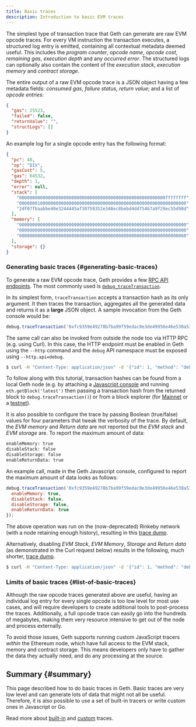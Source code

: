 ```yaml
---
title: Basic traces
description: Introduction to basic EVM traces
---
```


The simplest type of transaction trace that Geth can generate are raw EVM opcode traces. For every VM instruction the transaction executes, a structured log entry is emitted, containing all contextual metadata deemed useful. This includes the _program counter_, _opcode name_, _opcode cost_, _remaining gas_, _execution depth_ and any _occurred error_. The structured logs can optionally also contain the content of the _execution stack_, _execution memory_ and _contract storage_.

The entire output of a raw EVM opcode trace is a JSON object having a few metadata fields: _consumed gas_, _failure status_, _return value_; and a list of _opcode entries_:

```json
{
  "gas": 25523,
  "failed": false,
  "returnValue": "",
  "structLogs": []
}
```

An example log for a single opcode entry has the following format:

```json
{
  "pc": 48,
  "op": "DIV",
  "gasCost": 5,
  "gas": 64532,
  "depth": 1,
  "error": null,
  "stack": [
    "00000000000000000000000000000000000000000000000000000000ffffffff",
    "0000000100000000000000000000000000000000000000000000000000000000",
    "2df07fbaabbe40e3244445af30759352e348ec8bebd4dd75467a9f29ec55d98d"
  ],
  "memory": [
    "0000000000000000000000000000000000000000000000000000000000000000",
    "0000000000000000000000000000000000000000000000000000000000000000",
    "0000000000000000000000000000000000000000000000000000000000000060"
  ],
  "storage": {}
}
```

### Generating basic traces {#generating-basic-traces}

To generate a raw EVM opcode trace, Geth provides a few [RPC API endpoints](/docs/interacting-with-geth/rpc/ns-debug). The most commonly used is [`debug_traceTransaction`](/docs/interacting-with-geth/rpc/ns-debug#debug_tracetransaction).

In its simplest form, `traceTransaction` accepts a transaction hash as its only argument. It then traces the transaction, aggregates all the generated
data and returns it as a **large** JSON object. A sample invocation from the Geth console would be:

```js
debug.traceTransaction('0xfc9359e49278b7ba99f59edac0e3de49956e46e530a53c15aa71226b7aa92c6f');
```

The same call can also be invoked from outside the node too via HTTP RPC (e.g. using Curl). In this case, the HTTP endpoint must be enabled in Geth using the `--http` command and the `debug` API namespace must be exposed using `--http.api=debug`.

```sh
$ curl -H "Content-Type: application/json" -d '{"id": 1, "method": "debug_traceTransaction", "params": ["0xfc9359e49278b7ba99f59edac0e3de49956e46e530a53c15aa71226b7aa92c6f"]}' localhost:8545
```

To follow along with this tutorial, transaction hashes can be found from a local Geth node (e.g. by attaching a [Javascript console](/docs/interacting-with-geth/javascript-console) and running `eth.getBlock('latest')` then passing a transaction hash from the returned block to `debug.traceTransaction()`) or from a block explorer (for [Mainnet](https://etherscan.io/) or a [testnet](https://goerli.etherscan.io/)).

It is also possible to configure the trace by passing Boolean (true/false) values for four parameters that tweak the verbosity of the trace. By default, the _EVM memory_ and _Return data_ are not reported but the _EVM stack_ and _EVM storage_ are. To report the maximum amount of data:

```sh
enableMemory: true
disableStack: false
disableStorage: false
enableReturnData: true
```

An example call, made in the Geth Javascript console, configured to report the maximum amount of data looks as follows:

```js
debug.traceTransaction('0xfc9359e49278b7ba99f59edac0e3de49956e46e530a53c15aa71226b7aa92c6f', {
  enableMemory: true,
  disableStack: false,
  disableStorage: false,
  enableReturnData: true
});
```

The above operation was run on the (now-deprecated) Rinkeby network (with a node retaining enough history), resulting in this [trace dump](https://gist.github.com/karalabe/c91f95ac57f5e57f8b950ec65ecc697f).

Alternatively, disabling _EVM Stack_, _EVM Memory_, _Storage_ and _Return data_ (as demonstrated in the Curl request below) results in the following, much shorter, [trace dump](https://gist.github.com/karalabe/d74a7cb33a70f2af75e7824fc772c5b4).

```sh
$ curl -H "Content-Type: application/json" -d '{"id": 1, "method": "debug_traceTransaction", "params": ["0xfc9359e49278b7ba99f59edac0e3de49956e46e530a53c15aa71226b7aa92c6f", {"disableStack": true, "disableStorage": true}]}' localhost:8545
```

### Limits of basic traces {#list-of-basic-traces}

Although the raw opcode traces generated above are useful, having an individual log entry for every single opcode is too low level for most use cases,
and will require developers to create additional tools to post-process the traces. Additionally, a full opcode trace can easily go into the hundreds of megabytes, making them very resource intensive to get out of the node and process externally.

To avoid those issues, Geth supports running custom JavaScript tracers _within_ the Ethereum node, which have full access to the EVM stack, memory and contract storage. This means developers only have to gather the data they actually need, and do any processing at the source.

## Summary {#summary}

This page described how to do basic traces in Geth. Basic traces are very low level and can generate lots of data that might not all be useful. Therefore, it is also possible to use a set of built-in tracers or write custom ones in Javascript or Go.

Read more about [built-in](/docs/developers/evm-tracing/built-in-tracers) and [custom](/docs/developers/evm-tracing/custom-tracer) traces.
